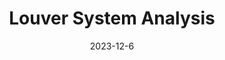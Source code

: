 ---
layout: default
title: Louver System Analysis
modal-id: 1
date: 2023-12-6
img: Louver1.png
img_cap: SolidWorks Model of the IST Louver System
img1: Louver3.jpg
img1_cap: The IST Louver System
img2: Louver2.png
img2_cap: Simulation of Gravity on the Louver Assembly
alt: image-alt
Repolink: 
link: 
project-date: Fall 23
client: Design and Analysis of Machine Components (EML 4500)
category: Mechanical Engineering
description: "&nbsp;&nbsp;&nbsp;&nbsp;For our Design and Analysis of Machine Components course final project, we decided to do a failure analysis on the iconic Florida Polytechnic University Louver System. Using information from the Florida Poly facilities team and Atlantic Hydrulits, we modeled the system for the case of the longest Louver."

outcome: "&nbsp;&nbsp;&nbsp;&nbsp;We started by analyzing the longest louver. For the hand calculations, it was assumed to be a 61.8-inch-long aluminum alloy cylinder with a thickness of 0.75 inches. The louver was analyzed under static loading conditions at a 58 m/s wind gust, equivalent to a category 3 hurricane, which is not uncommon in this part of Florida. Calculating the maximum shear and distortion energy, the factors of safety (FOS) are found to be 8.28 and 9.55, respectively.
<br><br>
&nbsp;&nbsp;&nbsp;&nbsp;Using ANSYS, the entire system was analyzed under static loading of just weight and a category three hurricane. Under gravity alone at a horizontal position, the minimum safety factor (MSS FOS) is 4.93. In the case of a Category 3 hurricane wind gust, the system will fail with a maximum equivalent stress of around 630 MPa in the structural steel fulcrum bracket, exceeding the yield strength of structural steel. Running the simulation for all wind speeds and plotting them shows that the louver can remain open until around 80 miles per hour gusts.
<br><br>
&nbsp;&nbsp;&nbsp;&nbsp;The analysis of a bracket and pin system involves dynamic loading analysis and fatigue methods to estimate factors such as the factor of safety, lifecycle span, and fatigue strength. The materials and dimensions are specified for a bracket and pin made of 1018 carbon steel. Stress calculations are conducted under normal and extreme weather conditions.
<br><br>
&nbsp;&nbsp;&nbsp;&nbsp;Under normal conditions, using the spherical contact stress method, the bracket experiences a force of 233452.4 N. The calculated half-width (b) is 0.567 cm. The principal stresses at a specific location are σ1 = -0.13 MPa, σ2 = -0.73 MPa, σ3 = -0.77 MPa, and maximum shear stress (τmax) is 0.32 MPa. The rotary test specimen indicates a fatigue factor of safety suggesting infinite life.
<br><br>
&nbsp;&nbsp;&nbsp;&nbsp;Under hurricane force winds, considering the fluctuating load, the equivalent alternating force (σar) is calculated as 15.7 MPa. Despite the increased force, the analysis still suggests infinite life due to the distribution of load among four bracket pieces contacting the pin. This results in low total contact stresses, confirming the mechanical soundness of the bracket and pin system under both normal and extreme loading conditions.
<br><br>
&nbsp;&nbsp;&nbsp;&nbsp;The project served as a great application of knowledge learned in both the Design and Analysis of Machine Components and Finite Element Analysis. It aimed to understand, analyze, and verify mechanical components and systems."
---